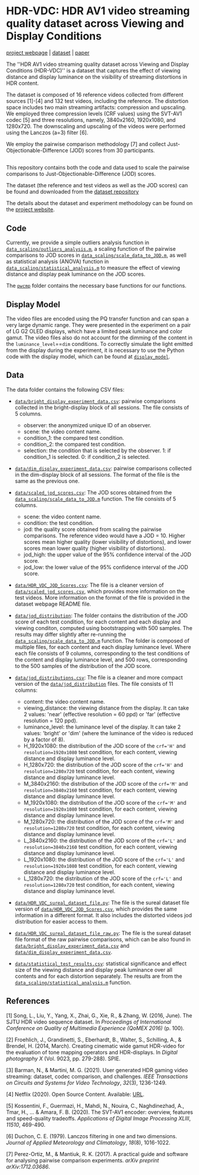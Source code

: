 
# HDR-VDC: HDR AV1 video streaming quality dataset across Viewing and Display Conditions

[project webpage](https://www.cl.cam.ac.uk/research/rainbow/projects/hdr-vdc/) | [dataset](https://doi.org/10.17863/CAM.107964) | [paper](https://www.cl.cam.ac.uk/research/rainbow/projects/hdr-vdc/hdr_vdc_qomex_paper.pdf)

The ''HDR AV1 video streaming quality dataset across Viewing and Display Conditions (HDR-VDC)'' is a dataset that captures the effect of viewing distance and display  luminance on the visibility of streaming distortions in HDR content. 

The dataset is composed of 16 reference videos collected from different sources [1]-[4] and 132 test videos, including the reference. The distortion space includes two main streaming artifacts: compression and upscaling. We employed three compression levels (CRF values) using the SVT-AV1 codec [5] and three resolutions, namely,  3840x2160, 1920x1080, and 1280x720. The downscaling and upscaling of the videos were performed using the Lanczos (a=3) filter [6]. 

We employ the pairwise comparison methodology [7] and collect Just-Objectionable-Difference (JOD) scores from 30 participants. 

##

This repository contains both the code and data used to scale the pairwise comparisons to Just-Objectionable-Difference (JOD) scores. 

The dataset (the reference and test videos as well as the JOD scores) can be found and downloaded from the [dataset repository](https://doi.org/10.17863/CAM.107964) 

The details about the dataset and experiment methodology can be found on the [project website](https://www.cl.cam.ac.uk/research/rainbow/projects/hdr-vdc/). 

## Code

Currently, we provide a simple outliers analysis function in [`data_scaling/outliers_analysis.m`](https://github.com/gfxdisp/HDR-VDC/blob/main/data_scaling/outliers_analysis.m), a scaling function of the pairwise comparisons to JOD scores in [`data_scaling/scale_data_to_JOD.m`](https://github.com/gfxdisp/HDR-VDC/blob/main/data_scaling/scale_data_to_JOD.m), as well as statistical analysis (ANOVA) function in [`data_scaling/statistical_analysis.m`](https://github.com/gfxdisp/HDR-VDC/blob/main/data_scaling/statistical_analysis.m) to measure the effect of viewing distance and display peak luminance on the JOD scores. 

The [`pwcmp`](https://github.com/gfxdisp/HDR-VDC/tree/main/pwcmp) folder contains the necessary base functions for our functions. 

## Display Model

The video files are encoded using the PQ transfer function and can span a very large dynamic range. 
They were presented in the experiment on a pair of LG G2 OLED displays, which have a limited peak luminance and color gamut. 
The video files also do not account for the dimming of the content in the `luminance_level`==`dim` conditions. 
To correctly simulate the light emitted from the display during the experiment, it is necessary to use the Python code 
with the display model, which can be found at [`display_model`](https://github.com/gfxdisp/HDR-VDC/tree/main/display_model).


## Data

The data folder contains the following CSV files:

* [`data/bright_display_experiment_data.csv`](https://github.com/gfxdisp/HDR-VDC/blob/main/data/bright_display_experiment_data.csv): pairwise comparisons collected in the bright-display block of all sessions. The file consists of 5 columns. 
    * observer: the anonymized unique ID of an observer. 
    * scene: the video content name.
    * condition_1: the compared test condition. 
    * condition_2: the compared test condition. 
    * selection: the condition that is selected by the observer. 1: if condition_1 is selected. 0: if condition_2 is selected. 

* [`data/dim_display_experiment_data.csv`](https://github.com/gfxdisp/HDR-VDC/blob/main/data/dim_display_experiment_data.csv): pairwise comparisons collected in the dim-display block of all sessions. The format of the file is the same as the previous one. 

* [`data/scaled_jod_scores.csv`](https://github.com/gfxdisp/HDR-VDC/blob/main/data/scaled_jod_scores.csv): The JOD scores obtained from the [`data_scaling/scale_data_to_JOD.m`](https://github.com/gfxdisp/HDR-VDC/blob/main/data_scaling/scale_data_to_JOD.m) function. The file consists of 5 columns. 
    * scene: the video content name.
    * condition: the test condition.
    * jod: the quality score obtained from scaling the pairwise comparisons. The reference video would have a JOD = 10. Higher scores mean higher quality (lower visibility of distortions), and lower scores mean lower quality (higher visibility of distortions).
	* jod_high: the upper value of the 95% confidence interval of the JOD score.
	* jod_low: the lower value of the 95% confidence interval of the JOD score.

* [`data/HDR_VDC_JOD_Scores.csv`](https://github.com/gfxdisp/HDR-VDC/blob/main/data/HDR_VDC_JOD_Scores.csv): The file is a cleaner version of [`data/scaled_jod_scores.csv`](https://github.com/gfxdisp/HDR-VDC/blob/main/data/scaled_jod_scores.csv), which provides more information on the test videos. More information on the format of the file is provided in the dataset webpage README file.

* [`data/jod_distribution`](https://github.com/gfxdisp/HDR-VDC/tree/main/data/jod_distribution): The folder contains the distribution of the JOD score of each test condition, for each content and each display and viewing conditon, computed using bootstrapping with 500 samples. The results may differ slightly after re-running the [`data_scaling/scale_data_to_JOD.m`](https://github.com/gfxdisp/HDR-VDC/blob/main/data_scaling/scale_data_to_JOD.m) function. The folder is composed of multiple files, for each content and each display luminance level. Where each file consists of 9 columns, corresponding to the test conditions of the content and display luminance level, and 500 rows, corresponding to the 500 samples of the distribution of the JOD score. 

* [`data/jod_distributions.csv`](https://github.com/gfxdisp/HDR-VDC/tree/main/data/jod_distributions.csv): The file is a cleaner and more compact version of the [`data/jod_distribution`](https://github.com/gfxdisp/HDR-VDC/tree/main/data/jod_distribution) files. The file consists of 11 columns: 
	* content: the video content name. 
	* viewing_distance: the viewing distance from the display. It can take 2 values: 'near' (effective resolution = 60 ppd) or 'far' (effective resolution = 120 ppd).
	* luminance_level: the luminance level of the display. It can take 2 values: 'bright' or 'dim' (where the luminance of the video is reduced by a factor of 8).
	* H_1920x1080: the distribution of the JOD score of the `crf='H'` and `resolution=1920x1080` test condition, for each content, viewing distance and display luminance level. 
	* H_1280x720: the distribution of the JOD score of the `crf='H'` and `resolution=1280x720` test condition, for each content, viewing distance and display luminance level. 
	* M_3840x2160: the distribution of the JOD score of the `crf='M'` and `resolution=3840x2160` test condition, for each content, viewing distance and display luminance level. 
	* M_1920x1080: the distribution of the JOD score of the `crf='M'` and `resolution=1920x1080` test condition, for each content, viewing distance and display luminance level. 
	* M_1280x720: the distribution of the JOD score of the `crf='M'` and `resolution=1280x720` test condition, for each content, viewing distance and display luminance level. 
	* L_3840x2160: the distribution of the JOD score of the `crf='L'` and `resolution=3840x2160` test condition, for each content, viewing distance and display luminance level. 
	* L_1920x1080: the distribution of the JOD score of the `crf='L'` and `resolution=1920x1080` test condition, for each content, viewing distance and display luminance level. 
	* L_1280x720: the distribution of the JOD score of the `crf='L'` and `resolution=1280x720` test condition, for each content, viewing distance and display luminance level. 

* [`data/HDR_VDC_sureal_dataset_file.py`](https://github.com/gfxdisp/HDR-VDC/blob/main/data/HDR_VDC_sureal_dataset_file.py): The file is the sureal dataset file version of [`data/HDR_VDC_JOD_Scores.csv`](https://github.com/gfxdisp/HDR-VDC/blob/main/data/HDR_VDC_JOD_Scores.csv), which provides the same information in a different format. It also includes the distorted videos jod distribution for easier access to them. 

* [`data/HDR_VDC_sureal_dataset_file_raw.py`](https://github.com/gfxdisp/HDR-VDC/blob/main/data/HDR_VDC_sureal_dataset_file_raw.py): The file is the sureal dataset file format of the raw pairwise comparisons, which can be also found in [`data/bright_display_experiment_data.csv`](https://github.com/gfxdisp/HDR-VDC/blob/main/data/bright_display_experiment_data.csv) and [`data/dim_display_experiment_data.csv`](https://github.com/gfxdisp/HDR-VDC/blob/main/data/dim_display_experiment_data.csv). 

* [`data/statistical_test_results.csv`](https://github.com/gfxdisp/HDR-VDC/blob/main/data/statistical_test_results.csv): statistical significance and effect size of the viewing distance and display peak luminance over all contents and for each distortion separately. The results are from the [`data_scaling/statistical_analysis.m`](https://github.com/gfxdisp/HDR-VDC/blob/main/data_scaling/statistical_analysis.m) function.

## References

[1] Song, L., Liu, Y., Yang, X., Zhai, G., Xie, R., & Zhang, W. (2016, June). The SJTU HDR video sequence dataset. In _Proceedings of International Conference on Quality of Multimedia Experience (QoMEX 2016)_ (p. 100).

[2] Froehlich, J., Grandinetti, S., Eberhardt, B., Walter, S., Schilling, A., & Brendel, H. (2014, March). Creating cinematic wide gamut HDR-video for the evaluation of tone mapping operators and HDR-displays. In _Digital photography X_ (Vol. 9023, pp. 279-288). SPIE.

[3] Barman, N., & Martini, M. G. (2021). User generated HDR gaming video streaming: dataset, codec comparison, and challenges. _IEEE Transactions on Circuits and Systems for Video Technology_, _32_(3), 1236-1249.

[4] Netflix (2020). Open Source Content. Available: [URL](https://opencontent.netflix.com). 

[5] Kossentini, F., Guermazi, H., Mahdi, N., Nouira, C., Naghdinezhad, A., Tmar, H., ... & Amara, F. B. (2020). The SVT-AV1 encoder: overview, features and speed-quality tradeoffs. _Applications of Digital Image Processing XLIII_, _11510_, 469-490.

[6] Duchon, C. E. (1979). Lanczos filtering in one and two dimensions. _Journal of Applied Meteorology and Climatology_, _18_(8), 1016-1022.

[7] Perez-Ortiz, M., & Mantiuk, R. K. (2017). A practical guide and software for analysing pairwise comparison experiments. _arXiv preprint arXiv:1712.03686_.

